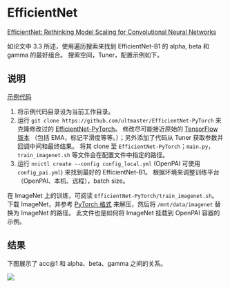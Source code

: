 # EfficientNet

[EfficientNet: Rethinking Model Scaling for Convolutional Neural Networks](https://arxiv.org/abs/1905.11946)

如论文中 3.3 所述，使用遍历搜索来找到 EfficientNet-B1 的 alpha, beta 和 gamma 的最好组合。 搜索空间，Tuner，配置示例如下。

## 说明

[示例代码](https://github.com/microsoft/nni/tree/v1.9/examples/trials/efficientnet)

1. 将示例代码目录设为当前工作目录。
2. 运行 `git clone https://github.com/ultmaster/EfficientNet-PyTorch` 来克隆修改过的 [EfficientNet-PyTorch](https://github.com/lukemelas/EfficientNet-PyTorch)。 修改尽可能接近原始的 [TensorFlow 版本](https://github.com/tensorflow/tpu/tree/master/models/official/efficientnet) （包括 EMA，标记平滑度等等。）；另外添加了代码从 Tuner 获取参数并回调中间和最终结果。 将其 clone 至 `EfficientNet-PyTorch`；`main.py`，`train_imagenet.sh` 等文件会在配置文件中指定的路径。
3. 运行 `nnictl create --config config_local.yml` (OpenPAI 可使用 `config_pai.yml`) 来找到最好的 EfficientNet-B1。 根据环境来调整训练平台（OpenPAI、本机、远程），batch size。

在 ImageNet 上的训练，可阅读 `EfficientNet-PyTorch/train_imagenet.sh`。 下载 ImageNet，并参考 [PyTorch 格式](https://pytorch.org/docs/stable/torchvision/datasets.html#imagenet) 来解压，然后将 `/mnt/data/imagenet` 替换为 ImageNet 的路径。 此文件也是如何将 ImageNet 挂载到 OpenPAI 容器的示例。

## 结果

下图展示了 acc@1 和 alpha、beta、gamma 之间的关系。

![](../../img/efficientnet_search_result.png)

